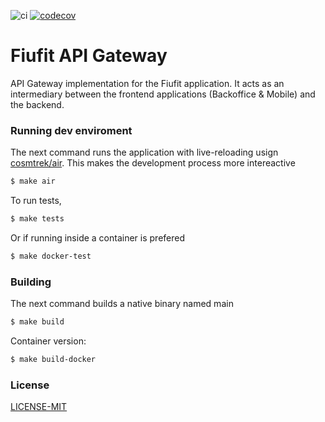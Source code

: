 ![ci](https://github.com/Fiufit-Grupo-10/FiuFit-APIGateway/actions/workflows/ci.yml/badge.svg)
[![codecov](https://codecov.io/gh/Fiufit-Grupo-10/FiuFit-APIGateway/branch/main/graph/badge.svg?token=CQMMLS2MR5)](https://codecov.io/gh/Fiufit-Grupo-10/FiuFit-APIGateway)
# Fiufit API Gateway
API Gateway implementation for the Fiufit application. It acts as an
intermediary between the frontend applications (Backoffice & Mobile)
and the backend.

### Running dev enviroment
The next command runs the application with live-reloading usign [cosmtrek/air](https://github.com/cosmtrek/air). 
This makes the development process more intereactive

```bash
$ make air
```
To run tests,
```bash
$ make tests
```
Or if running inside a container is prefered
```bash
$ make docker-test
```

### Building
The next command builds a native binary named main
```bash
$ make build
```
Container version:
```bash
$ make build-docker
```

### License
[LICENSE-MIT](https://opensource.org/license/mit/)
